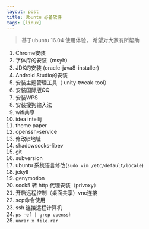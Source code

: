 ```yaml
---
layout: post
title: Ubuntu 必备软件
tags: [linux]
---
```


> 基于ubuntu 16.04 使用体验， 希望对大家有所帮助

1. Chrome安装
2. 字体库的安装（msyh）
3. JDK的安装 (oracle-java8-installer)
4. Android Studio的安装
5. 安装主题管理工具（ unity-tweak-tool）
6. 安装国际版QQ
7. 安装WPS
8. 安装搜狗输入法
9. wifi共享
10. idea intellij
11. theme paper
12. openssh-service
13. 修改ip地址
14. shadowsocks-libev
15. git
16. subversion
17. ubuntu 系统语言修改(`sudo vim /etc/default/locale`)
18. jekyll
19. genymotion
20. sock5 转 http 代理安装（privoxy）
21. 开启远程控制（桌面共享）vnc连接
22. scp命令使用
23. ssh 连接远程计算机
24. `ps -ef | grep openssh`
25. `unrar x file.rar`





